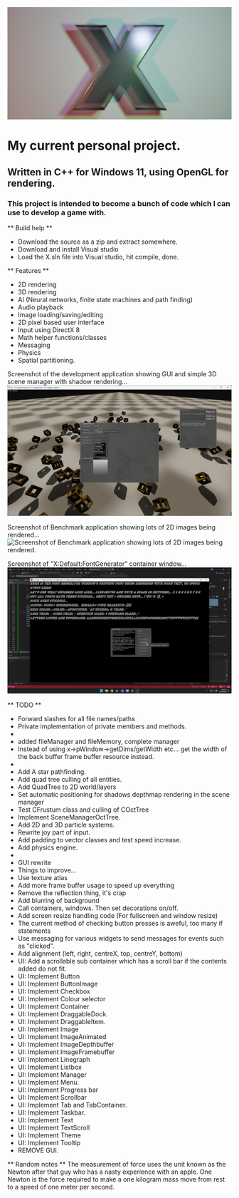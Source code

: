 ![X project logo. A character X, extruded slightly and placed against a quad within the 3D application Blender.](https://github.com/DavidCradock/X/blob/38b6f3ba1d8ecd946eac329807001c5faad6462c/github_images/github_social_image.png)
# My current personal project.
## Written in C++ for Windows 11, using OpenGL for rendering.
### This project is intended to become a bunch of code which I can use to develop a game with.
** Build help **
- Download the source as a zip and extract somewhere.
- Download and install Visual studio
- Load the X.sln file into Visual studio, hit compile, done.

** Features **
- 2D rendering
- 3D rendering
- AI (Neural networks, finite state machines and path finding)
- Audio playback
- Image loading/saving/editing
- 2D pixel based user interface
- Input using DirectX 8
- Math helper functions/classes
- Messaging
- Physics
- Spatial partitioning.

Screenshot of the development application showing GUI and simple 3D scene manager with shadow rendering...
![Screenshot of the development application showing GUI and simple 3D scene manager with shadow rendering.](https://github.com/DavidCradock/X/blob/e0d565a4164a812c36f54f97c38803a583d7033d/github_images/github_screenshot_2023_07_03.png)

Screenshot of Benchmark application showing lots of 2D images being rendered...
![Screenshot of Benchmark application showing lots of 2D images being rendered.](https://github.com/DavidCradock/X/blob/e0d565a4164a812c36f54f97c38803a583d7033d/github_images/github_screenshot_2023_07_13.png)

Screenshot of "X:Default:FontGenerator" container window...
![Screenshot of the X:Default:FontGenerator container window generating and displaying font files from a font installed in the operating system.](https://github.com/DavidCradock/X/blob/38a31307b9ecdecf7225171ee055127a4ebc05a9/github_images/githun_font_generator_window_2023_08_02.png)

** TODO **

- Forward slashes for all file names/paths
- Private implementation of private members and methods.
-
- added fileManager and fileMemory, complete manager
- Instead of using x->pWindow->getDims/getWidth etc... get the width of the back buffer frame buffer resource instead.
- 
- Add A star pathfinding.
- Add quad tree culling of all entities.
- Add QuadTree to 2D world/layers
- Set automatic positioning for shadows depthmap rendering in the scene manager
- Test CFrustum class and culling of COctTree
- Implement SceneManagerOctTree.
- Add 2D and 3D particle systems.
- Rewrite joy part of input.
- Add padding to vector classes and test speed increase.
- Add physics engine.
- 
- GUI rewrite
- Things to improve...
- Use texture atlas
- Add more frame buffer usage to speed up everything
- Remove the reflection thing, it's crap
- Add blurring of background
- Call containers, windows. Then set decorations on/off.
- Add screen resize handling code (For fullscreen and window resize)
- The current method of checking button presses is aweful, too many if statements
- Use messaging for various widgets to send messages for events such as "clicked". 
- Add alignment (left, right, centreX, top, centreY, bottom)
- UI: Add a scrollable sub container which has a scroll bar if the contents added do not fit.
- UI: Implement Button
- UI: Implement ButtonImage
- UI: Implement Checkbox
- UI: Implement Colour selector
- UI: Implement Container
- UI: Implement DraggableDock.
- UI: Implement DraggableItem.
- UI: Implement Image
- UI: Implement ImageAnimated
- UI: Implement ImageDepthbuffer
- UI: Implement ImageFramebuffer
- UI: Implement Linegraph
- UI: Implement Listbox
- UI: Implement Manager
- UI: Implement Menu.
- UI: Implement Progress bar
- UI: Implement Scrollbar
- UI: Implement Tab and TabContainer.
- UI: Implement Taskbar.
- UI: Implement Text
- UI: Implement TextScroll
- UI: Implement Theme
- UI: Implement Tooltip
- REMOVE GUI.

** Random notes **
The measurement of force uses the unit known as the Newton after that guy who has a nasty experience with an apple.
One Newton is the force required to make a one kilogram mass move from rest to a speed of one meter per second.